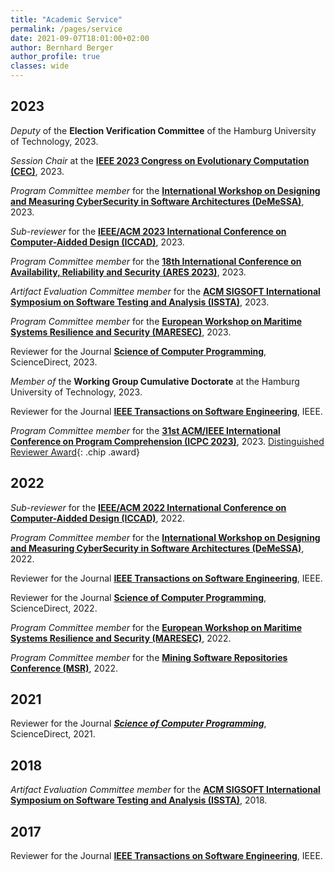 ```yaml
---
title: "Academic Service"
permalink: /pages/service
date: 2021-09-07T18:01:00+02:00
author: Bernhard Berger
author_profile: true
classes: wide
---
```

## 2023

_Deputy_ of the **Election Verification Committee** of the Hamburg University of Technology, 2023.

_Session Chair_ at the **[IEEE 2023 Congress on Evolutionary Computation (CEC)](https://2023.ieee-cec.org)**, 2023.

_Program Committee member_ for the **[International Workshop on Designing and Measuring CyberSecurity in Software Architectures (DeMeSSA)](https://sites.google.com/view/demessa2023/home)**, 2023.

_Sub-reviewer_ for the **[IEEE/ACM 2023 International Conference on Computer-Aidded Design (ICCAD)](https://iccad.com)**, 2023.

_Program Committee member_ for the **[18th International Conference on Availability, Reliability and Security (ARES 2023)](https://www.ares-conference.eu)**, 2023.

_Artifact Evaluation Committee member_ for the **[ACM SIGSOFT International Symposium on Software Testing and Analysis (ISSTA)](https://conf.researchr.org/home/issta-2023)**, 2023.

_Program Committee member_ for the **[European Workshop on Maritime Systems Resilience and Security (MARESEC)](https://dlr.expert/maresec2023)**, 2023. 

Reviewer for the Journal **[Science of Computer Programming](https://www.journals.elsevier.com/science-of-computer-programming)**, ScienceDirect, 2023.

_Member of_ the **Working Group Cumulative Doctorate** at the Hamburg University of Technology, 2023.

Reviewer for the Journal **[IEEE Transactions on Software Engineering](https://ieeexplore.ieee.org/xpl/RecentIssue.jsp?punumber=32)**, IEEE.

_Program Committee member_ for the **[31st ACM/IEEE International Conference on Program Comprehension (ICPC 2023)](https://conf.researchr.org/home/icpc-2023)**, 2023. [Distinguished Reviewer Award](){: .chip .award} 

## 2022
_Sub-reviewer_ for the **[IEEE/ACM 2022 International Conference on Computer-Aidded Design (ICCAD)](https://iccad.com)**, 2022.

_Program Committee member_ for the **[International Workshop on Designing and Measuring CyberSecurity in Software Architectures (DeMeSSA)](https://sites.google.com/view/demessa-ecsa-2022/)**, 2022. 

Reviewer for the Journal **[IEEE Transactions on Software Engineering](https://ieeexplore.ieee.org/xpl/RecentIssue.jsp?punumber=32)**, IEEE.

Reviewer for the Journal **[Science of Computer Programming](https://www.journals.elsevier.com/science-of-computer-programming)**, ScienceDirect, 2022.

_Program Committee member_ for the **[European Workshop on Maritime Systems Resilience and Security (MARESEC)](https://dlr.expert/maresec2022)**, 2022. 

_Program Committee member_ for the **[Mining Software Repositories Conference (MSR)](https://conf.researchr.org/home/msr-2022)**, 2022. 

## 2021
Reviewer for the Journal ***[Science of Computer Programming](https://www.journals.elsevier.com/science-of-computer-programming)***, ScienceDirect, 2021.

## 2018
_Artifact Evaluation Committee member_ for the **[ACM SIGSOFT International Symposium on Software Testing and Analysis (ISSTA)](https://conf.researchr.org/home/issta-2018)**, 2018.

## 2017
Reviewer for the Journal **[IEEE Transactions on Software Engineering](https://ieeexplore.ieee.org/xpl/RecentIssue.jsp?punumber=32)**, IEEE.